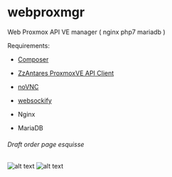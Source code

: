 # webproxmgr
Web Proxmox API VE manager ( nginx php7 mariadb )


Requirements:

- [Composer](https://getcomposer.org/download)
- [ZzAntares ProxmoxVE API Client](https://github.com/ZzAntares/ProxmoxVE)
- [noVNC](https://github.com/novnc/noVNC)
- [websockify](https://github.com/novnc/websockify)

- Nginx
- MariaDB

###### Draft order page esquisse

![alt text](https://github.com/openbsod/webproxmgr/blob/master/order_page.png)
![alt text](https://github.com/openbsod/webproxmgr/blob/master/draft2.png)


